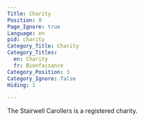 ```yaml
---
Title: Charity
Position: 0
Page_Ignore: true
Language: en
pid: charity
Category_Title: Charity
Category_Titles:
  en: Charity
  fr: Bienfaisance
Category_Position: 3
Category_Ignore: false
Hiding: 1

---
```


The Stairwell Carollers is a registered charity.

